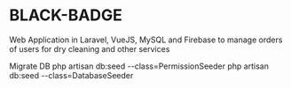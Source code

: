 # BLACK-BADGE
Web Application in Laravel, VueJS, MySQL and Firebase to manage orders of users for dry cleaning and other services

Migrate DB
php artisan db:seed --class=PermissionSeeder
php artisan db:seed --class=DatabaseSeeder